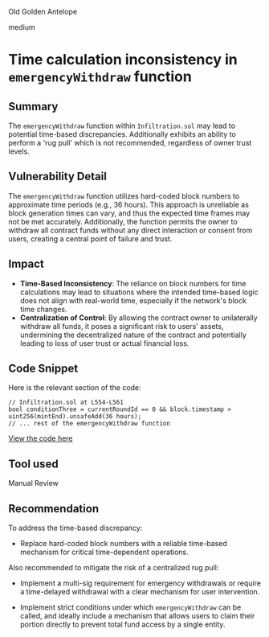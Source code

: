 Old Golden Antelope

medium

# Time calculation inconsistency in `emergencyWithdraw` function
## Summary

The `emergencyWithdraw` function within `Infiltration.sol` may lead to potential time-based discrepancies. Additionally exhibits an ability to perform a 'rug pull' which is not recommended, regardless of owner trust levels.

## Vulnerability Detail

The `emergencyWithdraw` function utilizes hard-coded block numbers to approximate time periods (e.g., 36 hours). This approach is unreliable as block generation times can vary, and thus the expected time frames may not be met accurately. Additionally, the function permits the owner to withdraw all contract funds without any direct interaction or consent from users, creating a central point of failure and trust.

## Impact

- **Time-Based Inconsistency**: The reliance on block numbers for time calculations may lead to situations where the intended time-based logic does not align with real-world time, especially if the network's block time changes.
- **Centralization of Control**: By allowing the contract owner to unilaterally withdraw all funds, it poses a significant risk to users' assets, undermining the decentralized nature of the contract and potentially leading to loss of user trust or actual financial loss.

## Code Snippet

Here is the relevant section of the code:

```solidity
// Infiltration.sol at L554-L561
bool conditionThree = currentRoundId == 0 && block.timestamp > uint256(mintEnd).unsafeAdd(36 hours);
// ... rest of the emergencyWithdraw function
```

[View the code here](https://github.com/sherlock-audit/2023-10-looksrare/blob/881e75651d6592892f10a99f57d2862cf0df65f5/contracts-infiltration/contracts/Infiltration.sol#L554-L561)

## Tool used
Manual Review

## Recommendation
To address the time-based discrepancy:

- Replace hard-coded block numbers with a reliable time-based mechanism for critical time-dependent operations.

Also recommended to mitigate the risk of a centralized rug pull:

- Implement a multi-sig requirement for emergency withdrawals or require a time-delayed withdrawal with a clear mechanism for user intervention.

- Implement strict conditions under which `emergencyWithdraw` can be called, and ideally include a mechanism that allows users to claim their portion directly to prevent total fund access by a single entity.
